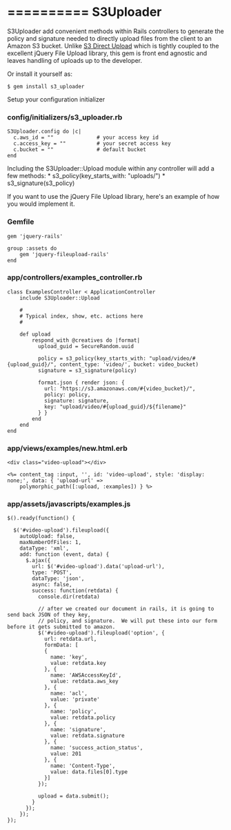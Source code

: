 ==========
S3Uploader
==========

S3Uploader add convenient methods within Rails controllers to generate the policy and signature needed to directly upload files from the client to an Amazon S3 bucket. Unlike [S3 Direct Upload](https://github.com/waynehoover/s3_direct_upload‎) which is tightly coupled to the excellent jQuery File Upload library, this gem is front end agnostic and leaves handling of uploads up to the developer.

Or install it yourself as:

    $ gem install s3_uploader

Setup your configuration initializer

### config/initializers/s3_uploader.rb

	S3Uploader.config do |c|
	  c.aws_id = ""              # your access key id
	  c.access_key = ""          # your secret access key
	  c.bucket = ""              # default bucket
	end

Including the S3Uploader::Upload module within any controller will add a few methods:
	* s3_policy(key_starts_with: "uploads/")
	* s3_signature(s3_policy)

If you want to use the jQuery File Upload library, here's an example of how you would implement it.

### Gemfile

	gem 'jquery-rails'

	group :assets do
		gem 'jquery-fileupload-rails'
	end

### app/controllers/examples_controller.rb

	class ExamplesController < ApplicationController
		include S3Uploader::Upload

		#
		# Typical index, show, etc. actions here
		#

		def upload
			respond_with @creatives do |format|
			  upload_guid = SecureRandom.uuid

			  policy = s3_policy(key_starts_with: "upload/video/#{upload_guid}/", content_type: 'video/', bucket: video_bucket)
			  signature = s3_signature(policy)

			  format.json { render json: {
			    url: "https://s3.amazonaws.com/#{video_bucket}/",
			    policy: policy,
			    signature: signature,
			    key: "upload/video/#{upload_guid}/${filename}"
			  } }
			end
		end
	end

### app/views/examples/new.html.erb

    <div class="video-upload"></div>

    <%= content_tag :input, '', id: 'video-upload', style: 'display: none;', data: { 'upload-url' => 
    	polymorphic_path([:upload, :examples]) } %>

### app/assets/javascripts/examples.js

	$().ready(function() {

	  $('#video-upload').fileupload({
	    autoUpload: false,
	    maxNumberOfFiles: 1,
	    dataType: 'xml',
	    add: function (event, data) {
	      $.ajax({
	        url: $('#video-upload').data('upload-url'),
	        type: 'POST',
	        dataType: 'json',
	        async: false,
	        success: function(retdata) {
	          console.dir(retdata)
	          
	          // after we created our document in rails, it is going to send back JSON of they key,
	          // policy, and signature.  We will put these into our form before it gets submitted to amazon.
	          $('#video-upload').fileupload('option', {
	            url: retdata.url,
	            formData: [
	            {
	              name: 'key',
	              value: retdata.key
	            }, {
	              name: 'AWSAccessKeyId',
	              value: retdata.aws_key
	            }, {
	              name: 'acl',
	              value: 'private'
	            }, {
	              name: 'policy',
	              value: retdata.policy
	            }, {
	              name: 'signature',
	              value: retdata.signature
	            }, {
	              name: 'success_action_status',
	              value: 201
	            }, {
	              name: 'Content-Type',
	              value: data.files[0].type
	            }]
	          });

	          upload = data.submit();
	        }
	      });
	    });
	});
